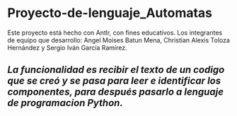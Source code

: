 # Proyecto-de-lenguaje_Automatas

Este proyecto está hecho con Antlr, con fines educativos.
Los integrantes de equipo que desarrollo: Angel Moises Batun Mena, Christian Alexis Toloza Hernández y Sergio Iván García Ramírez.

## _La funcionalidad es recibir el texto de un codigo que se creó y se pasa para leer e identificar los componentes, para después pasarlo a lenguaje de programacion Python._
